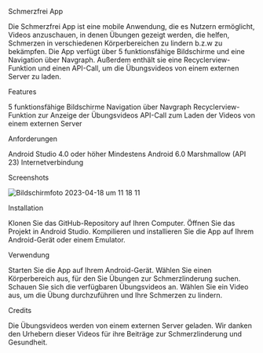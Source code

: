 Schmerzfrei App

Die Schmerzfrei App ist eine mobile Anwendung, die es Nutzern ermöglicht, Videos anzuschauen, in denen Übungen gezeigt werden, die helfen, Schmerzen in verschiedenen Körperbereichen zu lindern b.z.w zu bekämpfen. Die App verfügt über 5 funktionsfähige Bildschirme und eine Navigation über Navgraph. Außerdem enthält sie eine Recyclerview-Funktion und einen API-Call, um die Übungsvideos von einem externen Server zu laden.

Features

5 funktionsfähige Bildschirme
Navigation über Navgraph
Recyclerview-Funktion zur Anzeige der Übungsvideos
API-Call zum Laden der Videos von einem externen Server

Anforderungen

Android Studio 4.0 oder höher
Mindestens Android 6.0 Marshmallow (API 23)
Internetverbindung

Screenshots

![Bildschirm­foto 2023-04-18 um 11 18 11](https://user-images.githubusercontent.com/119424690/232734642-2283c75f-74d3-42f6-810f-1b56526eb444.png)

Installation

Klonen Sie das GitHub-Repository auf Ihren Computer.
Öffnen Sie das Projekt in Android Studio.
Kompilieren und installieren Sie die App auf Ihrem Android-Gerät oder einem Emulator.

Verwendung

Starten Sie die App auf Ihrem Android-Gerät.
Wählen Sie einen Körperbereich aus, für den Sie Übungen zur Schmerzlinderung suchen.
Schauen Sie sich die verfügbaren Übungsvideos an.
Wählen Sie ein Video aus, um die Übung durchzuführen und Ihre Schmerzen zu lindern.

Credits

Die Übungsvideos werden von einem externen Server geladen. Wir danken den Urhebern dieser Videos für ihre Beiträge zur Schmerzlinderung und Gesundheit.
